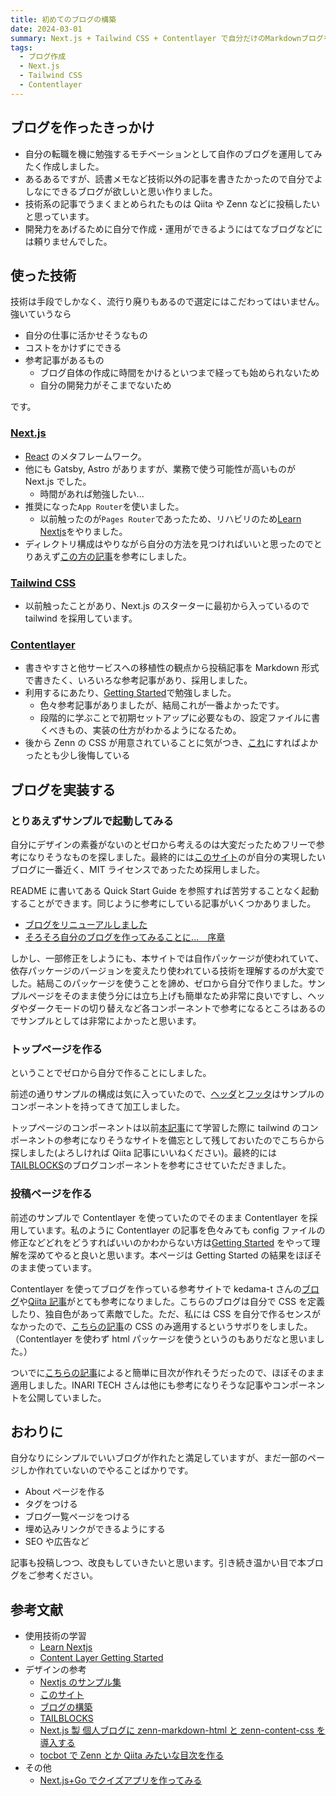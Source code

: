 ```yaml
---
title: 初めてのブログの構築
date: 2024-03-01
summary: Next.js + Tailwind CSS + Contentlayer で自分だけのMarkdownブログを作る
tags:
  - ブログ作成
  - Next.js
  - Tailwind CSS
  - Contentlayer
---
```


## ブログを作ったきっかけ

- 自分の転職を機に勉強するモチベーションとして自作のブログを運用してみたく作成しました。
- あるあるですが、読書メモなど技術以外の記事を書きたかったので自分でよしなにできるブログが欲しいと思い作りました。
- 技術系の記事でうまくまとめられたものは Qiita や Zenn などに投稿したいと思っています。
- 開発力をあげるために自分で作成・運用ができるようにはてなブログなどには頼りませんでした。

## 使った技術

技術は手段でしかなく、流行り廃りもあるので選定にはこだわってはいません。強いていうなら

- 自分の仕事に活かせそうなもの
- コストをかけずにできる
- 参考記事があるもの
  - ブログ自体の作成に時間をかけるといつまで経っても始められないため
  - 自分の開発力がそこまでないため

です。

### [Next.js](https://nextjs.org/)

- [React](https://ja.react.dev/) のメタフレームワーク。
- 他にも Gatsby, Astro がありますが、業務で使う可能性が高いものが Next.js でした。
  - 時間があれば勉強したい...
- 推奨になった`App Router`を使いました。
  - 以前触ったのが`Pages Router`であったため、リハビリのため[Learn Nextjs](https://nextjs.org/learn)をやりました。
- ディレクトリ構成はやりながら自分の方法を見つければいいと思ったのでとりあえず[この方の記事](https://zenn.dev/brachio_takumi/articles/5af43549cdc4e0)を参考にしました。

### [Tailwind CSS](https://tailwindcss.com/)

- 以前触ったことがあり、Next.js のスターターに最初から入っているので tailwind を採用しています。

### [Contentlayer](https://contentlayer.dev/)

- 書きやすさと他サービスへの移植性の観点から投稿記事を Markdown 形式で書きたく、いろいろな参考記事があり、採用しました。
- 利用するにあたり、[Getting Started](https://contentlayer.dev/docs/getting-started-cddd76b7)で勉強しました。
  - 色々参考記事がありましたが、結局これが一番よかったです。
  - 段階的に学ぶことで初期セットアップに必要なもの、設定ファイルに書くべきもの、実装の仕方がわかるようになるため。
- 後から Zenn の CSS が用意されていることに気がつき、[これ](https://zenn.dev/team_zenn/articles/intro-zenn-markdown)にすればよかったとも少し後悔している

## ブログを実装する

### とりあえずサンプルで起動してみる

自分にデザインの素養がないのとゼロから考えるのは大変だったためフリーで参考になりそうなものを探しました。最終的には[このサイト](https://github.com/timlrx/tailwind-nextjs-starter-blog)のが自分の実現したいブログに一番近く、MIT ライセンスであったため採用しました。

README に書いてある Quick Start Guide を参照すれば苦労することなく起動することができます。同じように参考にしている記事がいくつかありました。

- [ブログをリニューアルしました](https://oikawa.dev/blog/20220508_blog-setup)
- [そろそろ自分のブログを作ってみることに...　序章](https://zenn.dev/melodyclue/scraps/fe11992773f65b)

しかし、一部修正をしようにも、本サイトでは自作パッケージが使われていて、依存パッケージのバージョンを変えたり使われている技術を理解するのが大変でした。結局このパッケージを使うことを諦め、ゼロから自分で作りました。サンプルページをそのまま使う分には立ち上げも簡単なため非常に良いですし、ヘッダやダークモードの切り替えなど各コンポーネントで参考になるところはあるのでサンプルとしては非常によかったと思います。

### トップページを作る

ということでゼロから自分で作ることにしました。

前述の通りサンプルの構成は気に入っていたので、[ヘッダ](https://github.com/timlrx/tailwind-nextjs-starter-blog/blob/main/components/Header.tsx)と[フッタ](https://github.com/timlrx/tailwind-nextjs-starter-blog/blob/main/components/Footer.tsx)はサンプルのコンポーネントを持ってきて加工しました。

トップページのコンポーネントは以前[本記事](https://qiita.com/kmnky/items/614a22d6724a85dee0da#tailwindcss)にて学習した際に tailwind のコンポーネントの参考になりそうなサイトを備忘として残しておいたのでこちらから探しました(よろしければ Qiita 記事にいいねください)。最終的には[TAILBLOCKS](https://tailblocks.cc/)のブログコンポーネントを参考にさせていただきました。

### 投稿ページを作る

前述のサンプルで Contentlayer を使っていたのでそのまま Contentlayer を採用しています。私のように Contentlayer の記事を色々みても config ファイルの修正などどれをどうすればいいのかわからない方は[Getting Started](https://contentlayer.dev/docs/getting-started-cddd76b7) をやって理解を深めてやると良いと思います。本ページは Getting Started の結果をほぼそのまま使っています。

Contentlayer を使ってブログを作っている参考サイトで kedama-t さんの[ブログ](https://kedama-t.netlify.app/posts/tech/01.create_own_blog)や[Qiita 記事](https://qiita.com/kedama-t)がとても参考になりました。こちらのブログは自分で CSS を定義したり、独自色があって素敵でした。ただ、私には CSS を自分で作るセンスがなかったので、[こちらの記事](https://zenn.dev/team_zenn/articles/intro-zenn-markdown)の CSS のみ適用するというサボりをしました。（Contentlayer を使わず html パッケージを使うというのもありだなと思いました。）

ついでに[こちらの記事](https://inari-tech.net/posts/zenn-toc-tocbot)によると簡単に目次が作れそうだったので、ほぼそのまま適用しました。INARI TECH さんは他にも参考になりそうな記事やコンポーネントを公開していました。

## おわりに

自分なりにシンプルでいいブログが作れたと満足していますが、まだ一部のページしか作れていないのでやることばかりです。

- About ページを作る
- タグをつける
- ブログ一覧ページをつける
- 埋め込みリンクができるようにする
- SEO や広告など

記事も投稿しつつ、改良もしていきたいと思います。引き続き温かい目で本ブログをご参考ください。

## 参考文献

- 使用技術の学習
  - [Learn Nextjs](https://nextjs.org/learn)
  - [Content Layer Getting Started](https://contentlayer.dev/docs/getting-started-cddd76b7)
- デザインの参考
  - [Nextjs のサンプル集](https://github.com/vercel/next.js/tree/deprecated-main/examples)
  - [このサイト](https://github.com/timlrx/tailwind-nextjs-starter-blog)
  - [ブログの構築](https://kedama-t.netlify.app/posts/tech/01.create_own_blog)
  - [TAILBLOCKS](https://tailblocks.cc/)
  - [Next.js 製 個人ブログに zenn-markdown-html と zenn-content-css を導入する](https://zenn.dev/team_zenn/articles/intro-zenn-markdown)
  - [tocbot で Zenn とか Qiita みたいな目次を作る](https://inari-tech.net/posts/zenn-toc-tocbot)
- その他
  - [Next.js+Go でクイズアプリを作ってみる](https://qiita.com/kmnky/items/614a22d6724a85dee0da)
